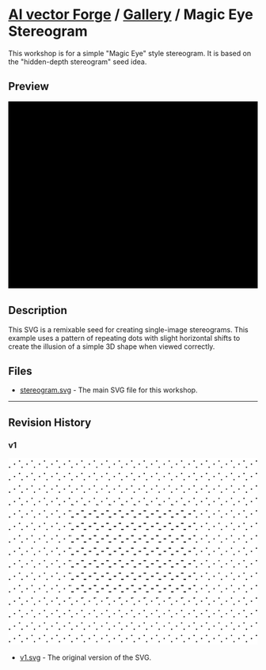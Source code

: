 # [AI vector Forge](../../README.md) / [Gallery](../../gallery/README.md) / Magic Eye Stereogram

This workshop is for a simple "Magic Eye" style stereogram. It is based on the "hidden-depth stereogram" seed idea.

## Preview

![Magic Eye Stereogram](./stereogram.svg)

## Description

This SVG is a remixable seed for creating single-image stereograms. This example uses a pattern of repeating dots with slight horizontal shifts to create the illusion of a simple 3D shape when viewed correctly.

## Files

- [stereogram.svg](./stereogram.svg) - The main SVG file for this workshop.

---

## Revision History

### v1

![v1](./revisions/v1.svg)

- [v1.svg](./revisions/v1.svg) - The original version of the SVG.
